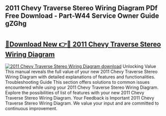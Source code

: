 ## 2011 Chevy Traverse Stereo Wiring Diagram PDf Free Download - Part-W44 Service Owner Guide gZGhg

# <h2><a href="http://dfrohcs.blite.top/?on=2011+Chevy+Traverse+Stereo+Wiring+Diagram">🔗Download New 👉🔴 2011 Chevy Traverse Stereo Wiring Diagram</a></h2>

[![2011 Chevy Traverse Stereo Wiring Diagram download](https://i.imgur.com/lujVjoI.png)](http://dfrohcs.blite.top/?on=2011+Chevy+Traverse+Stereo+Wiring+Diagram)
Unlocking Value This manual reveals the full value of your new 2011 Chevy Traverse Stereo Wiring Diagram with detailed explanations of features and functionalities. Troubleshooting Guide This section offers solutions to common issues encountered while using your 2011 Chevy Traverse Stereo Wiring Diagram. Explore the possibilities of list of features with your new 2011 Chevy Traverse Stereo Wiring Diagram. Your Feedback is Important 2011 Chevy Traverse Stereo Wiring Diagram. We value your input and are committed to continuous improvement.
